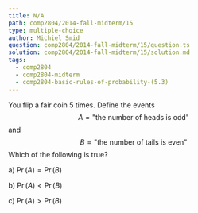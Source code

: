 ```yaml
---
title: N/A
path: comp2804/2014-fall-midterm/15
type: multiple-choice
author: Michiel Smid
question: comp2804/2014-fall-midterm/15/question.ts
solution: comp2804/2014-fall-midterm/15/solution.md
tags:
  - comp2804
  - comp2804-midterm
  - comp2804-basic-rules-of-probability-(5.3)
---
```


You flip a fair coin 5 times. Define the events
$$ A = \text{"the number of heads is odd"} $$
and
		$$ B = \text{"the number of tails is even"} $$
Which of the following is true?

a) $\Pr(A) = \Pr(B)$

b) $\Pr(A) < \Pr(B)$

c) $\Pr(A) > \Pr(B)$
